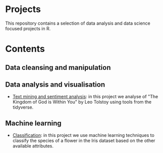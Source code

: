 # Projects

This repository contains a selection of data analysis and data science focused projects in R.

# Contents

## Data cleansing and manipulation

## Data analysis and visualisation
* [Text mining and sentiment analysis](https://github.com/Jamie3213/tolstoy-text-analysis): in this project we analyse of "The Kingdom of God is Within You" by Leo Tolstoy using tools from the tidyverse.

## Machine learning
* [Classification](https://github.com/Jamie3213/iris-classification): in this project we use machine learning techniques to classify the species of a flower in the Iris dataset based on the other available attributes.
